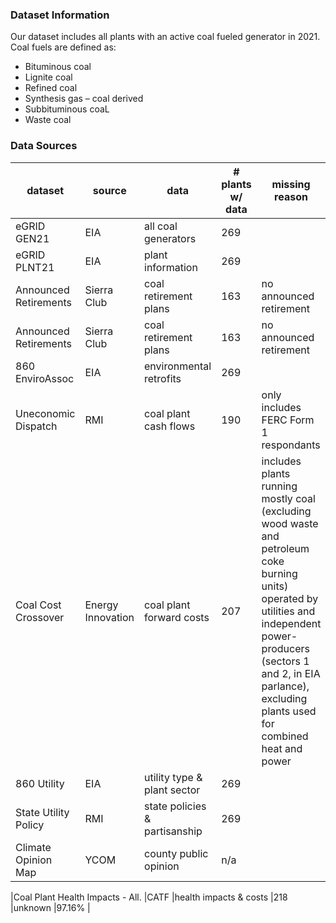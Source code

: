 ### **Dataset Information**
Our dataset includes all plants with an active coal fueled generator in 2021. Coal fuels are defined as:
  - Bituminous coal
  - Lignite coal
  - Refined coal
  - Synthesis gas – coal derived
  - Subbituminous coaL
  - Waste coal
### **Data Sources**
|dataset               |source      |data                   |# plants w/ data  |missing reason         |% coal capacity           |
 |----------------------|------------|-----------------------|------------------|-----------------------|--------------------------|
 |eGRID GEN21           |EIA         |all coal generators    |269               |                       |                          |
 |eGRID PLNT21          |EIA         |plant information      |269               |                       |                          |
 |Announced Retirements |Sierra Club |coal retirement plans  |163               |no announced retirement|59.39%                    |
 |Announced Retirements |Sierra Club |coal retirement plans  |163               |no announced retirement|40.60%                    |
 |860 EnviroAssoc       |EIA         |environmental retrofits|269               |                       |                          |
 |Uneconomic Dispatch   |RMI         |coal plant cash flows  |190               |only includes FERC Form 1 respondants    |89.73%  |
 |Coal Cost Crossover   |Energy Innovation|coal plant forward costs|207         |includes plants running mostly coal (excluding wood waste and petroleum coke burning units) operated by utilities and independent power-producers (sectors 1 and 2, in EIA parlance), excluding plants used for combined heat and power |95.86%|
 |860 Utility           |EIA         |utility type & plant sector|269               |                       |                          |
 |State Utility Policy  |RMI         |state policies & partisanship|269             |                       |                          |
 |Climate Opinion Map   |YCOM        |county public opinion  |n/a               |                       |                          |

 |Coal Plant Health Impacts - All.    |CATF     |health impacts & costs |218               |unknown                 |97.16%                          |
